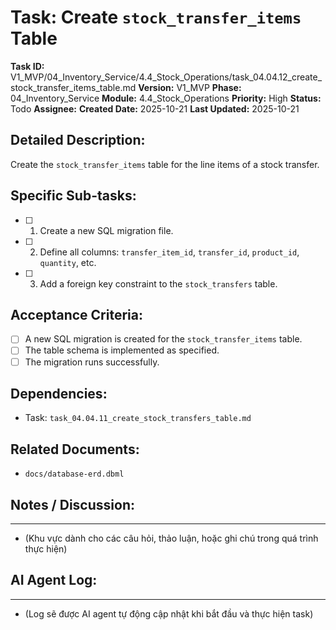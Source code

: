 # Task: Create `stock_transfer_items` Table

**Task ID:** V1_MVP/04_Inventory_Service/4.4_Stock_Operations/task_04.04.12_create_stock_transfer_items_table.md
**Version:** V1_MVP
**Phase:** 04_Inventory_Service
**Module:** 4.4_Stock_Operations
**Priority:** High
**Status:** Todo
**Assignee:** 
**Created Date:** 2025-10-21
**Last Updated:** 2025-10-21

## Detailed Description:
Create the `stock_transfer_items` table for the line items of a stock transfer.

## Specific Sub-tasks:
- [ ] 1. Create a new SQL migration file.
- [ ] 2. Define all columns: `transfer_item_id`, `transfer_id`, `product_id`, `quantity`, etc.
- [ ] 3. Add a foreign key constraint to the `stock_transfers` table.

## Acceptance Criteria:
- [ ] A new SQL migration is created for the `stock_transfer_items` table.
- [ ] The table schema is implemented as specified.
- [ ] The migration runs successfully.

## Dependencies:
*   Task: `task_04.04.11_create_stock_transfers_table.md`

## Related Documents:
*   `docs/database-erd.dbml`

## Notes / Discussion:
---
*   (Khu vực dành cho các câu hỏi, thảo luận, hoặc ghi chú trong quá trình thực hiện)

## AI Agent Log:
---
*   (Log sẽ được AI agent tự động cập nhật khi bắt đầu và thực hiện task)